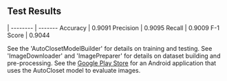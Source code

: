 ## Test Results

 | 
-------- | -------
Accuracy | 0.9091
Precision | 0.9095
Recall | 0.9009
F-1 Score | 0.9044

See the 'AutoClosetModelBuilder' for details on training and testing. See 'ImageDownloader' and 'ImagePreparer' for details on dataset building and pre-processing. See the [Google Play Store](https://play.google.com/store/apps/details?id=com.autocloset.mobile) for an Android application that uses the AutoCloset model to evaluate images.